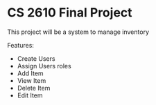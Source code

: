 # CS 2610 Final Project

This project will be a system to manage inventory

Features:
- Create Users
- Assign Users roles
- Add Item
- View Item
- Delete Item
- Edit Item